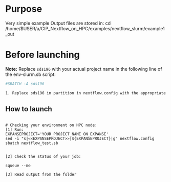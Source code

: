 # Purpose

Very simple example
Output files are stored in:  cd /home/$USER/a/CIP_Nextflow_on_HPC/examples/nextflow_slurm/example1_out

# Before launching


**Note:** Replace `sds196` with your actual project name in the following line of the env-slurm.sb script:
```bash
#SBATCH -A sds196

1. Replace sds196 in partition in nextflow.config with the appropriate value for your  access configuration.

```

## How to launch 

```

# Checking your environment on HPC node:
[1] Run:
EXPANSEPROJECT='YOUR_PROJECT_NAME_ON_EXPANSE'
sed -i "s|<<EXPANSEPROJECT>>|${EXPANSEPROJECT}|g" nextflow.config 
sbatch nextflow_test.sb 


[2] Check the status of your job:

squeue --me

[3] Read output from the folder


```
